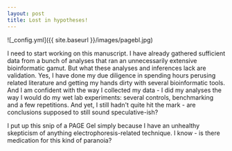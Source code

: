 ```yaml
---
layout: post
title: Lost in hypotheses!
---
```


![_config.yml]({{ site.baseurl }}/images/pagebl.jpg)

<p align="justify">
  
I need to start working on this manuscript. I have already gathered sufficient data from a bunch of analyses that ran an unnecessarily extensive bioinformatic gamut. But what these analyses and inferences lack are validation. Yes, I have done my due diligence in spending hours perusing related literature and getting my hands dirty with several bioinformatic tools. And I am confident with the way I collected my data - I did my analyses the way I would do my wet lab experiments: several controls, benchmarking and a few repetitions. And yet, I still hadn't quite hit the mark - are conclusions supposed to still sound speculative-ish? 
  
 </p>
  
<p align="justify">
  
I put up this snip of a PAGE Gel simply because I have an unhealthy skepticism of anything electrophoresis-related technique. I know - is there medication for this kind of paranoia?

  </p>
